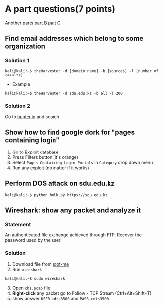 # A part questions(7 points)
Another parts [part B](part3.md) [part C](part4.md)
 ## Find email addresses which belong to some organization
 ### Solution 1
 ```
 kali@kali:~$ theHarvester -d [domain name] -b [sources] -l [number of results]
 ```
 - Example
 ```
 kali@kali:~$ theHarvester -d sdu.edu.kz -b all -l 200
 ```
 ### Solution 2
 Go to [hunter.io](https://hunter.io) and search
 
 
## Show how to find google dork for "pages containing login"
1. Go to [Exploit database](https://exploit-db.com/google-hacking-database?)
2. Press Filters button (it's orange)
3. Select `Pages Containing Login Portals` in `Category` drop down menu
4. Run any exploit (no matter if it works) 
 
 
## Perform DOS attack on sdu.edu.kz
```
kali@kali:~$ python hulk.py https://sdu.edu.kz
```
## Wireshark: show any packet and analyze it
### Statement
An authenticated file exchange achieved through FTP. Recover the password used by the user
### Solution
1. Download file from [root-me](https://www.root-me.org/en/Challenges/Network/FTP-authentication)
2. Run `wireshark`
 ```
 kali@kali:~$ sudo wireshark
 ```
3. Open `ch1.pcap` file
4. **Right-click** any packet go to Follow - TCP Stream (Ctrl+Alt+Shift+T)
5. show answer `USER cdts3500` and `PASS cdts3500`
